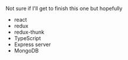 Not sure if I'll get to finish this one but hopefully

- react
- redux
- redux-thunk
- TypeScript
- Express server
- MongoDB